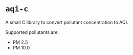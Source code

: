 # `aqi-c`

A small C library to convert pollutant concentration to AQI.

Supported pollutants are:

- PM 2.5
- PM 10.0
